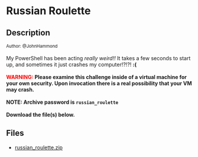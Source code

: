 # Russian Roulette

## Description

<small>Author: @JohnHammond</small><br><br>My PowerShell has been acting <i>really weird!!</i> It takes a few seconds to start up, and sometimes it just crashes my computer!?!?! <b>:(</b> <br><br> <b><span style="color:red;">WARNING:</span> Please examine this challenge inside of a virtual machine  for your own security. Upon invocation there is a real possibility that your VM may crash.</b> <br><br> <b>NOTE: Archive password is <code>russian_roulette</code></b> <br><br> <b>Download the file(s) below.</b><br>


## Files

* [russian_roulette.zip](files/russian_roulette.zip)

